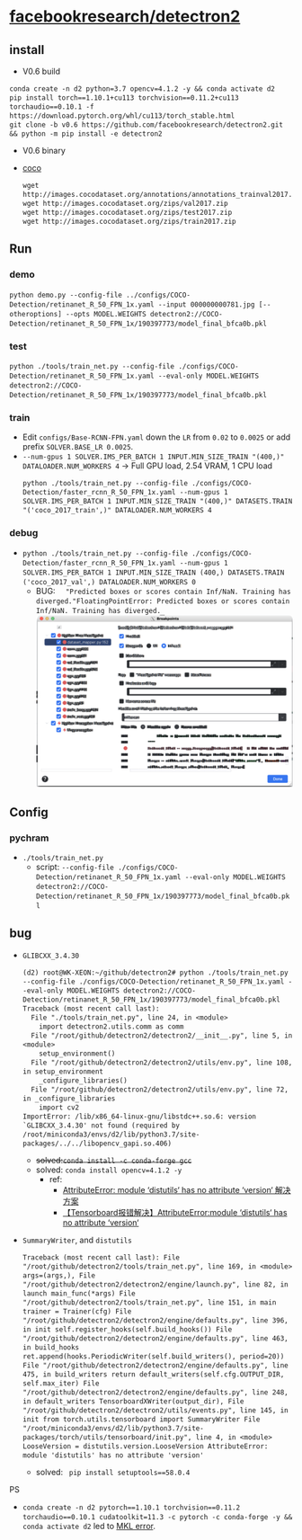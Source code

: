# [facebookresearch/detectron2](https://github.com/facebookresearch/detectron2)

## install
- V0.6 build
```shell
conda create -n d2 python=3.7 opencv=4.1.2 -y && conda activate d2
pip install torch==1.10.1+cu113 torchvision==0.11.2+cu113 torchaudio==0.10.1 -f https://download.pytorch.org/whl/cu113/torch_stable.html
git clone -b v0.6 https://github.com/facebookresearch/detectron2.git && python -m pip install -e detectron2
```
- V0.6 binary

- [coco](https://cocodataset.org/#download)
  ```shell
  wget http://images.cocodataset.org/annotations/annotations_trainval2017.zip
  wget http://images.cocodataset.org/zips/val2017.zip
  wget http://images.cocodataset.org/zips/test2017.zip
  wget http://images.cocodataset.org/zips/train2017.zip
  ```
## Run
### demo
`python demo.py --config-file ../configs/COCO-Detection/retinanet_R_50_FPN_1x.yaml --input 000000000781.jpg [--otheroptions] --opts MODEL.WEIGHTS detectron2://COCO-Detection/retinanet_R_50_FPN_1x/190397773/model_final_bfca0b.pkl`

### test
`python ./tools/train_net.py --config-file ./configs/COCO-Detection/retinanet_R_50_FPN_1x.yaml --eval-only MODEL.WEIGHTS detectron2://COCO-Detection/retinanet_R_50_FPN_1x/190397773/model_final_bfca0b.pkl`

### train
- Edit `configs/Base-RCNN-FPN.yaml` down the `LR` from `0.02` to `0.0025` or add prefix `SOLVER.BASE_LR 0.0025`.
- `--num-gpus 1 SOLVER.IMS_PER_BATCH 1 INPUT.MIN_SIZE_TRAIN "(400,)" DATALOADER.NUM_WORKERS 4` -> Full GPU load, 2.54 VRAM, 1 CPU load
  ```
  python ./tools/train_net.py --config-file ./configs/COCO-Detection/faster_rcnn_R_50_FPN_1x.yaml --num-gpus 1 SOLVER.IMS_PER_BATCH 1 INPUT.MIN_SIZE_TRAIN "(400,)" DATASETS.TRAIN "('coco_2017_train',)" DATALOADER.NUM_WORKERS 4
  ```
### debug
- `python ./tools/train_net.py --config-file ./configs/COCO-Detection/faster_rcnn_R_50_FPN_1x.yaml --num-gpus 1 SOLVER.IMS_PER_BATCH 1 INPUT.MIN_SIZE_TRAIN (400,) DATASETS.TRAIN ('coco_2017_val',) DATALOADER.NUM_WORKERS 0`
  - BUG: `  "Predicted boxes or scores contain Inf/NaN. Training has diverged."FloatingPointError: Predicted boxes or scores contain Inf/NaN. Training has diverged.`
![alt text](<截屏2024-04-26 14.17.58.png>)
## Config
### pychram
- `./tools/train_net.py`
    - script: `--config-file ./configs/COCO-Detection/retinanet_R_50_FPN_1x.yaml --eval-only MODEL.WEIGHTS detectron2://COCO-Detection/retinanet_R_50_FPN_1x/190397773/model_final_bfca0b.pkl`

## bug
- `GLIBCXX_3.4.30`
  ```
  (d2) root@WK-XEON:~/github/detectron2# python ./tools/train_net.py --config-file ./configs/COCO-Detection/retinanet_R_50_FPN_1x.yaml --eval-only MODEL.WEIGHTS detectron2://COCO-Detection/retinanet_R_50_FPN_1x/190397773/model_final_bfca0b.pkl
  Traceback (most recent call last):
    File "./tools/train_net.py", line 24, in <module>
      import detectron2.utils.comm as comm
    File "/root/github/detectron2/detectron2/__init__.py", line 5, in <module>
      setup_environment()
    File "/root/github/detectron2/detectron2/utils/env.py", line 108, in setup_environment
      _configure_libraries()
    File "/root/github/detectron2/detectron2/utils/env.py", line 72, in _configure_libraries
      import cv2
  ImportError: /lib/x86_64-linux-gnu/libstdc++.so.6: version `GLIBCXX_3.4.30' not found (required by /root/miniconda3/envs/d2/lib/python3.7/site-packages/../../libopencv_gapi.so.406)
  ```
    - ~~solved:`conda install -c conda-forge gcc`~~
    - solved: `conda install opencv=4.1.2 -y` 
      - ref: 
        - [AttributeError: module ‘distutils‘ has no attribute ‘version‘ 解决方案](https://zhuanlan.zhihu.com/p/556704117)
        - [【Tensorboard报错解决】AttributeError:module ‘distutils‘ has no attribute ‘version‘](https://blog.csdn.net/weixin_44115162/article/details/128612465)

- `SummaryWriter`, and `distutils`
  ```
  Traceback (most recent call last): File "/root/github/detectron2/tools/train_net.py", line 169, in <module> args=(args,), File "/root/github/detectron2/detectron2/engine/launch.py", line 82, in launch main_func(*args) File "/root/github/detectron2/tools/train_net.py", line 151, in main trainer = Trainer(cfg) File "/root/github/detectron2/detectron2/engine/defaults.py", line 396, in init self.register_hooks(self.build_hooks()) File "/root/github/detectron2/detectron2/engine/defaults.py", line 463, in build_hooks ret.append(hooks.PeriodicWriter(self.build_writers(), period=20)) File "/root/github/detectron2/detectron2/engine/defaults.py", line 475, in build_writers return default_writers(self.cfg.OUTPUT_DIR, self.max_iter) File "/root/github/detectron2/detectron2/engine/defaults.py", line 248, in default_writers TensorboardXWriter(output_dir), File "/root/github/detectron2/detectron2/utils/events.py", line 145, in init from torch.utils.tensorboard import SummaryWriter File "/root/miniconda3/envs/d2/lib/python3.7/site-packages/torch/utils/tensorboard/init.py", line 4, in <module> LooseVersion = distutils.version.LooseVersion AttributeError: module 'distutils' has no attribute 'version'
  ```
  - solved: ` pip install setuptools==58.0.4`

PS
- `conda create -n d2 pytorch==1.10.1 torchvision==0.11.2 torchaudio==0.10.1 cudatoolkit=11.3 -c pytorch -c conda-forge -y && conda activate d2` led to [MKL error](https://github.com/pytorch/pytorch/issues/123097#issuecomment-2055236551).